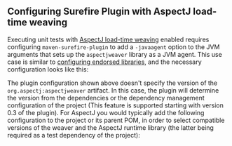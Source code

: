 <!--
  #%L
  Alta Maven Plugin
  %%
  Copyright (C) 2014 - 2018 Andreas Veithen
  %%
  Licensed under the Apache License, Version 2.0 (the "License");
  you may not use this file except in compliance with the License.
  You may obtain a copy of the License at
  
       http://www.apache.org/licenses/LICENSE-2.0
  
  Unless required by applicable law or agreed to in writing, software
  distributed under the License is distributed on an "AS IS" BASIS,
  WITHOUT WARRANTIES OR CONDITIONS OF ANY KIND, either express or implied.
  See the License for the specific language governing permissions and
  limitations under the License.
  #L%
  -->

## Configuring Surefire Plugin with AspectJ load-time weaving

Executing unit tests with [AspectJ load-time weaving](https://eclipse.org/aspectj/doc/released/devguide/ltw.html)
enabled requires configuring `maven-surefire-plugin` to add a `-javaagent` option to the
JVM arguments that sets up the `aspectjweaver` library as a JVM agent. This use case is similar to
[configuring endorsed libraries](./bootclasspath.html), and the necessary configuration looks like this:

<!-- MACRO{snippet|id=plugins|file=src/it/agent/pom.xml} -->

The plugin configuration shown above doesn't specify the version of the `org.aspectj:aspectjweaver` artifact.
In this case, the plugin will determine the version from the dependencies or the dependency management configuration
of the project (This feature is supported starting with version 0.3 of the plugin). For AspectJ you would typically
add the following configuration to the project or its parent POM, in order to select compatible versions
of the weaver and the AspectJ runtime library (the latter being required as a test dependency of the project):

<!-- MACRO{snippet|id=dependencyManagement|file=src/it/agent/pom.xml} -->
